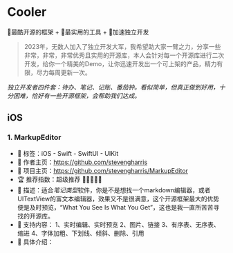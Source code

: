 # Cooler
🚀最酷开源的框架 + 🚀最实用的工具 + 🚀加速独立开发

> 2023年，无数人加入了独立开发大军，我希望助大家一臂之力，分享一些非常，非常，非常优秀且实用的开源库，本人会针对每一个开源库进行二次开发，给你一个精美的Demo，让你迅速开发出一个可上架的产品，精力有限，尽力每周更新一次。

*独立开发者四件套：待办、笔记、记账、番茄钟。看似简单，但真正做到好用，十分困难，恰好有一些开源框架，会帮助我们达成。*

## iOS
### 1. MarkupEditor
- 🚀 标签：iOS - Swift - SwiftUI - UIKit
- 🐻 作者主页：https://github.com/stevengharris
- 🐝 项目主页：https://github.com/stevengharris/MarkupEditor
- 🏆 推荐指数：超级推荐 🥇🥇🥇🥇🥇
- 🤖 描述：适合*笔记类型*软件，你是不是想找一个markdown编辑器，或者UITextView的富文本编辑器，效果又不是很满意，这个开源框架最大的优势便是及时预览，“What You See Is What You Get”，这也是我一直所苦苦寻找的开源库。
- 🥳 支持内容：
	1、实时编辑、实时预览
	2、图片、链接
	3、有序表、无序表、缩进
	4、字体加粗、下划线、倾斜、删除、引用
- 🔗 具体介绍：
